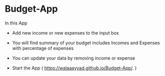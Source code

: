 # Budget-App

In this App
 - Add new income or new expenses to the input box 
 - You will find summary of your budget includes Incomes and Expenses with percentage of expenses
 - You can update your data by removing income or expense 

 - Start the App (  https://walaaayyad.github.io/Budget-App/. )